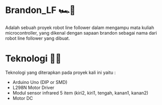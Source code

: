 # Brandon_LF 🏎🚗
Adalah sebuah proyek robot line follower dalam mengampu mata kuliah microcontroller, yang dikenal dengan sapaan brandon sebagai nama dari robot line follower yang dibuat.


# Teknologi 🔗🔗
Teknologi yang diterapkan pada proyek kali ini yaitu :
- Arduino Uno (DIP or SMD)
- L298N Motor Driver
- Modul sensor infrared 5 item (kiri2, kiri1, tengah, kanan1, kanan2)
- Motor DC





